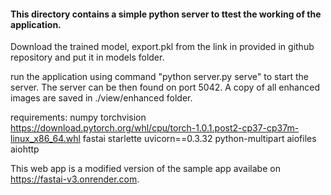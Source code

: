 #### This directory contains a simple python server to ttest the working of the application.

Download the trained model, export.pkl from the link in provided in github repository and put it in models folder.

run the application using command "python server.py serve" to start the server.
The server can be then found on port 5042.
A copy of all enhanced images are saved in ./view/enhanced folder.

requirements:
	numpy
	torchvision
	https://download.pytorch.org/whl/cpu/torch-1.0.1.post2-cp37-cp37m-linux_x86_64.whl
	fastai
	starlette
	uvicorn==0.3.32
	python-multipart
	aiofiles
	aiohttp
	
This web app is a modified version of the sample app availabe on https://fastai-v3.onrender.com.

